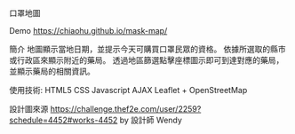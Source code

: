 口罩地圖

Demo
https://chiaohu.github.io/mask-map/

簡介
地圖顯示當地日期，並提示今天可購買口罩民眾的資格。
依據所選取的縣市或行政區來顯示附近的藥局。
透過地區篩選點擊座標圖示即可到達對應的藥局，並顯示藥局的相關資訊。

使用技術:
HTML5
CSS
Javascript
AJAX
Leaflet + OpenStreetMap

設計圖來源
https://challenge.thef2e.com/user/2259?schedule=4452#works-4452 by 設計師 Wendy
